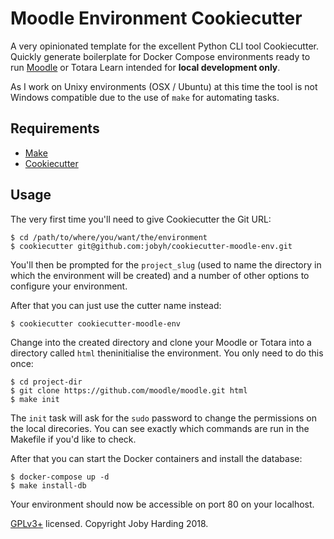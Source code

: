# Moodle Environment Cookiecutter

A very opinionated template for the excellent Python CLI
tool Cookiecutter. Quickly generate boilerplate for Docker
Compose environments ready to run [Moodle]() or Totara Learn
intended for **local development only**.

As I work on Unixy environments (OSX / Ubuntu) at this time
the tool is not Windows compatible due to the use of `make`
for automating tasks.

## Requirements
- [Make](https://www.gnu.org/software/make/)
- [Cookiecutter](https://github.com/audreyr/cookiecutter)

## Usage

The very first time you'll need to give Cookiecutter the
Git URL:

```
$ cd /path/to/where/you/want/the/environment
$ cookiecutter git@github.com:jobyh/cookiecutter-moodle-env.git
```
You'll then be prompted for the `project_slug` (used to name the
directory in which the environment will be created) and a number
of other options to configure your environment.

After that you can just use the cutter name instead:

```
$ cookiecutter cookiecutter-moodle-env
```

Change into the created directory and clone your Moodle or Totara
into a directory called `html` theninitialise the environment.
You only need to do this once:

```
$ cd project-dir
$ git clone https://github.com/moodle/moodle.git html
$ make init
```

The `init` task will ask for the `sudo` password to change the
permissions on the local direcories. You can see exactly which
commands are run in the Makefile if you'd like to check.

After that you can start the Docker containers and install the database:

```
$ docker-compose up -d
$ make install-db
```

Your environment should now be accessible on port 80 on your localhost.

[GPLv3+](https://www.gnu.org/licenses/gpl-3.0.txt) licensed. Copyright Joby Harding 2018.



